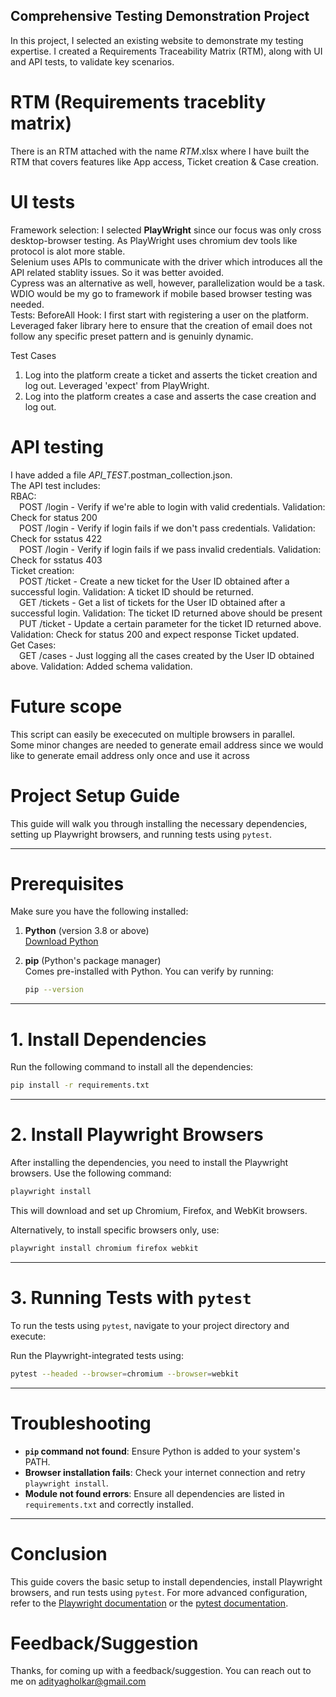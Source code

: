 ## Comprehensive Testing Demonstration Project
In this project, I selected an existing website to demonstrate my testing expertise. I created a Requirements Traceability Matrix (RTM), along with UI and API tests, to validate key scenarios.

# RTM (Requirements traceblity matrix)
There is an RTM attached with the name _RTM_.xlsx where I have built the RTM that covers features like App access, Ticket creation & Case creation. 

# UI tests
Framework selection: I selected **PlayWright** since our focus was only cross desktop-browser testing. As PlayWright uses chromium dev tools like protocol is alot more stable. <br />
                      Selenium uses APIs to communicate with the driver which introduces all the API related stablity issues. So it was better avoided. <br />
                      Cypress was an alternative as well, however, parallelization would be a task. <br />
                      WDIO would be my go to framework if mobile based browser testing was needed. <br />
Tests:
BeforeAll Hook: 
I first start with registering a user on the platform. Leveraged faker library here to ensure that the creation of email does not follow any specific preset pattern and is
genuinly dynamic.

Test Cases
1. Log into the platform create a ticket and asserts the ticket creation and log out. Leveraged 'expect' from PlayWright. 
2. Log into the platform creates a case and asserts the case creation and log out.


# API testing
I have added a file _API_TEST_.postman_collection.json. <br />
The API test includes: <br />
RBAC: <br />
  &emsp;POST /login - Verify if we're able to login with valid credentials. Validation: Check for status 200 <br />
  &emsp;POST /login - Verify if login fails if we don't pass credentials. Validation: Check for sstatus 422 <br />
  &emsp;POST /login - Verify if login fails if we pass invalid credentials. Validation: Check for sstatus 403 <br />
Ticket creation: <br />
  &emsp;POST /ticket - Create a new ticket for the User ID obtained after a successful login. Validation: A ticket ID should be returned. <br />
  &emsp;GET /tickets - Get a list of tickets for the User ID obtained after a successful login. Validation: The ticket ID returned above should be present <br />
  &emsp;PUT /ticket - Update a certain parameter for the ticket ID returned above. Validation: Check for status 200 and expect response Ticket updated. <br />
Get Cases: <br />
  &emsp;GET /cases - Just logging all the cases created by the User ID obtained above. Validation: Added schema validation. <br />

# Future scope 
This script can easily be exececuted on multiple browsers in parallel. <br />
Some minor changes are needed to generate email address since we would like to generate email address only once and use it across <br />

# Project Setup Guide

This guide will walk you through installing the necessary dependencies, setting up Playwright browsers, and running tests using `pytest`.

---

# Prerequisites

Make sure you have the following installed:

1. **Python** (version 3.8 or above)  
   [Download Python](https://www.python.org/downloads/)

2. **pip** (Python's package manager)  
   Comes pre-installed with Python. You can verify by running:  
   ```bash
   pip --version
   ```

---

# 1. Install Dependencies

Run the following command to install all the dependencies:

```bash
pip install -r requirements.txt
```

---

# 2. Install Playwright Browsers

After installing the dependencies, you need to install the Playwright browsers. Use the following command:

```bash
playwright install
```

This will download and set up Chromium, Firefox, and WebKit browsers.

Alternatively, to install specific browsers only, use:

```bash
playwright install chromium firefox webkit
```

---

# 3. Running Tests with `pytest`

To run the tests using `pytest`, navigate to your project directory and execute:

Run the Playwright-integrated tests using:

```bash
pytest --headed --browser=chromium --browser=webkit
```

---

# Troubleshooting

- **`pip` command not found**: Ensure Python is added to your system's PATH.
- **Browser installation fails**: Check your internet connection and retry `playwright install`.
- **Module not found errors**: Ensure all dependencies are listed in `requirements.txt` and correctly installed.

---

# Conclusion

This guide covers the basic setup to install dependencies, install Playwright browsers, and run tests using `pytest`. For more advanced configuration, refer to the [Playwright documentation](https://playwright.dev/) or the [pytest documentation](https://docs.pytest.org/).

# Feedback/Suggestion
Thanks, for coming up with a feedback/suggestion. You can reach out to me on adityagholkar@gmail.com
